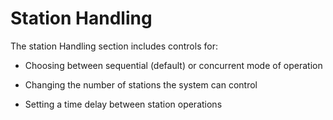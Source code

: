 # Station Handling

The station Handling section includes controls for:

-   Choosing between sequential \(default\) or concurrent mode of operation

-   Changing the number of stations the system can control

-   Setting a time delay between station operations

